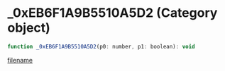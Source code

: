 # _0xEB6F1A9B5510A5D2 (Category object)

```js
function _0xEB6F1A9B5510A5D2(p0: number, p1: boolean): void
```

[filename](_0xEB6F1A9B5510A5D2_m.md ':include')